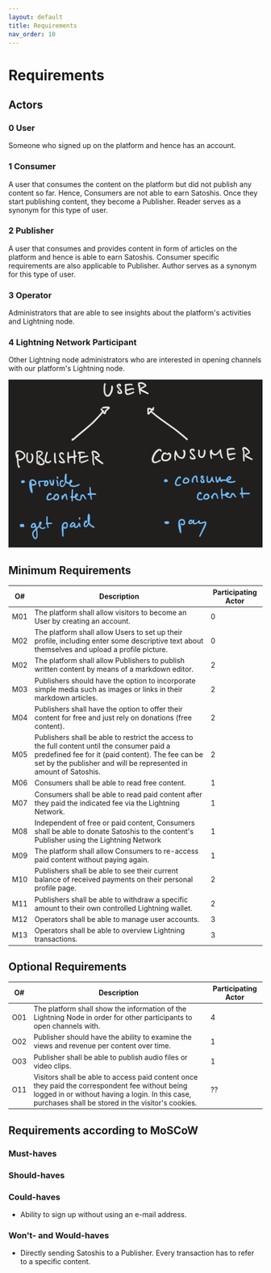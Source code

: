 ```yaml
---
layout: default
title: Requirements
nav_order: 10
---
```

# Requirements

## Actors
### 0 User
Someone who signed up on the platform and hence has an account.
### 1 Consumer
A user that consumes the content on the platform but did not publish any content so far. Hence, Consumers are not able to earn Satoshis. Once they start publishing content, they become a Publisher. Reader serves as a synonym for this type of user.
### 2 Publisher
A user that consumes and provides content in form of articles on the platform and hence is able to earn Satoshis. Consumer specific requirements are also applicable to Publisher. Author serves as a synonym for this type of user.
### 3 Operator
Administrators that are able to see insights about the platform's activities and Lightning node.
### 4 Lightning Network Participant
Other Lightning node administrators who are interested in opening channels with our platform's Lightning node.


![class diagram describing participants](resources/participants.png)

## Minimum Requirements
|O#|  Description | Participating Actor |   
|---|---|---|
|M01|The platform shall allow visitors to become an User by creating an account.|0|
|M02|The platform shall allow Users to set up their profile, including enter some descriptive text about themselves and upload a profile picture. |0|
|M02|The platform shall allow Publishers to publish written content by means of a markdown editor.|2|
|M03|Publishers should have the option to incorporate simple media such as images or links in their markdown articles.|2|
|M04|Publishers shall have the option to offer their content for free and just rely on donations (free content).|2|
|M05|Publishers shall be able to restrict the access to the full content until the consumer paid a predefined fee for it (paid content). The fee can be set by the publisher and will be represented in amount of Satoshis.|2|
|M06|Consumers shall be able to read free content.|1|
|M07|Consumers shall be able to read paid content after they paid the indicated fee via the Lightning Network.|1|
|M08|Independent of free or paid content, Consumers shall be able to donate Satoshis to the content's Publisher using the Lightning Network|1|
|M09|The platform shall allow Consumers to re-access paid content without paying again.|1|
|M10|Publishers shall be able to see their current balance of received payments on their personal profile page.|2|
|M11|Publishers shall be able to withdraw a specific amount to their own controlled Lightning wallet.|2|
|M12|Operators shall be able to manage user accounts.|3|
|M13|Operators shall be able to overview Lightning transactions.|3|


## Optional Requirements
|O#|  Description | Participating Actor |   
|---|---|---|
|O01|The platform shall show the information of the Lightning Node in order for other participants to open channels with. |4|
|O02|Publisher should have the ability to examine the views and revenue per content over time.|1|
|O03|Publisher shall be able to publish audio files or video clips.|1|
|O11|Visitors shall be able to access paid content once they paid the correspondent fee without being logged in or without having a login. In this case, purchases shall be stored in the visitor's cookies.|??|


## Requirements according to MoSCoW
### Must-haves
### Should-haves
### Could-haves
- Ability to sign up without using an e-mail address.
### Won't- and Would-haves
- Directly sending Satoshis to a Publisher. Every transaction has to refer to a specific content.
